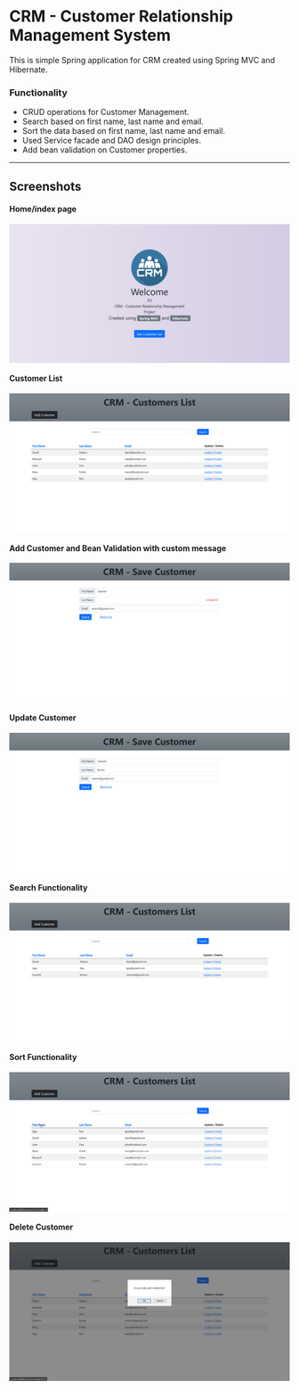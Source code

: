 # CRM - Customer Relationship Management System

<p>This is simple Spring application for CRM created using Spring MVC and Hibernate.</p>

### Functionality
- CRUD operations for Customer Management.
- Search based on first name, last name and email.
- Sort the data based on first name, last name and email.
- Used Service facade and DAO design principles.
- Add bean validation on Customer properties.
---

## Screenshots

#### Home/index page
<img src="screenshots/home.png" alt="home" align="center">

#### Customer List
<img src="screenshots/customer-list.png" alt="customer-list" align="center">

#### Add Customer and Bean Validation with custom message
<img src="screenshots/bean-validation.png" alt="bean-validation" align="center">

#### Update Customer
<img src="screenshots/update.png" alt="update" align="center">

#### Search Functionality
<img src="screenshots/search.png" alt="search" align="center">

#### Sort Functionality
<img src="screenshots/sort.png" alt="sort" align="center">

#### Delete Customer
<img src="screenshots/delete.png" alt="delete" align="center">